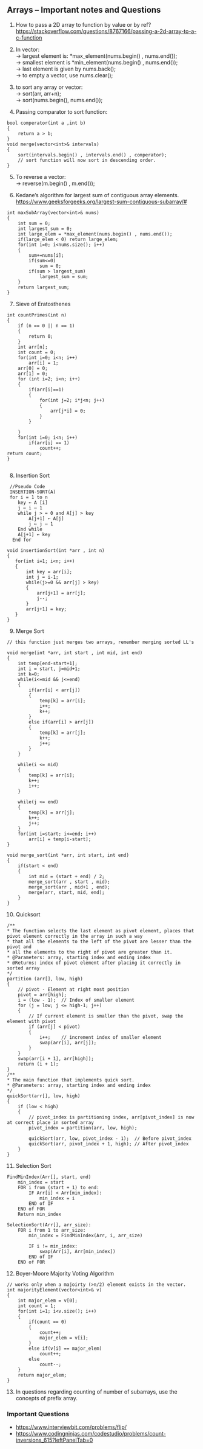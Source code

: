 ## Arrays – Important notes and Questions

1) How to pass a 2D array to function by value or by ref? <br>
 https://stackoverflow.com/questions/8767166/passing-a-2d-array-to-a-c-function

2) In vector: <br>
→ largest element is: *max_element(nums.begin() , nums.end()); <br>
→ smallest element is *min_element(nums.begin() , nums.end()); <br>
→ last element is given by nums.back(); <br>
→ to empty a vector, use nums.clear(); <br>

3) to sort any array or vector: <br>
→ sort(arr, arr+n); <br>
→ sort(nums.begin(), nums.end());

4) Passing comparator to sort function: <br>
```
bool comperator(int a ,int b)
{
    return a > b;
}
void merge(vector<int>& intervals) 
{
    sort(intervals.begin() , intervals.end() , comperator);
    // sort function will now sort in descending order. 
}
```

5) To reverse a vector: <br>
-> reverse(m.begin() , m.end());

6) Kedane’s algorithm for largest sum of contiguous array elements. <br>
https://www.geeksforgeeks.org/largest-sum-contiguous-subarray/#
```
int maxSubArray(vector<int>& nums) 
{
    int sum = 0;
    int largest_sum = 0;
    int large_elem = *max_element(nums.begin() , nums.end());
    if(large_elem < 0) return large_elem;
    for(int i=0; i<nums.size(); i++)
    {
        sum+=nums[i];
        if(sum<=0)
            sum = 0;
        if(sum > largest_sum)
            largest_sum = sum;
    }
    return largest_sum;
}
```
7) Sieve of Eratosthenes
```
int countPrimes(int n) 
{
    if (n == 0 || n == 1)
    {
        return 0;
    }
    int arr[n];
    int count = 0;
    for(int i=0; i<n; i++)
        arr[i] = 1;
    arr[0] = 0;
    arr[1] = 0;
    for (int i=2; i<n; i++)
    {
        if(arr[i]==1)
        {
            for(int j=2; i*j<n; j++)
            {
                arr[j*i] = 0;
            }
        }

    }
    for(int i=0; i<n; i++)
        if(arr[i] == 1)
            count++;
return count;
}
    
```
 8) Insertion Sort
```
 //Pseudo Code
 INSERTION-SORT(A)
 for i = 1 to n
    key ← A [i]
    j ← i – 1
    while j > = 0 and A[j] > key
        A[j+1] ← A[j]
        j ← j – 1
    End while 
    A[j+1] ← key
  End for 
 ```
 ```
void insertionSort(int *arr , int n)
{
    for(int i=1; i<n; i++)
    {
        int key = arr[i];
        int j = i-1;
        while(j>=0 && arr[j] > key)
        {
            arr[j+1] = arr[j];
            j--;            
        }
        arr[j+1] = key;
    }
}
 ```
9) Merge Sort 
```
// this function just merges two arrays, remember merging sorted LL's

void merge(int *arr, int start , int mid, int end)
{
    int temp[end-start+1];
    int i = start, j=mid+1;
    int k=0;
    while(i<=mid && j<=end)
    {
        if(arr[i] < arr[j])
        {
            temp[k] = arr[i];
            i++;
            k++;
        }
        else if(arr[i] > arr[j])
        {
            temp[k] = arr[j];
            k++;
            j++;
        }
    }

    while(i <= mid)
    {
        temp[k] = arr[i];
        k++;
        i++;
    }

    while(j <= end)
    {
        temp[k] = arr[j];
        k++;
        j++;
    }
    for(int i=start; i<=end; i++)
        arr[i] = temp[i-start];
}

void merge_sort(int *arr, int start, int end)
{
    if(start < end)
    {
        int mid = (start + end) / 2;
        merge_sort(arr , start , mid);
        merge_sort(arr , mid+1 , end);
        merge(arr, start, mid, end);
    }
}
```
10) Quicksort 
```
/**
* The function selects the last element as pivot element, places that pivot element correctly in the array in such a way
* that all the elements to the left of the pivot are lesser than the pivot and
* all the elements to the right of pivot are greater than it.
* @Parameters: array, starting index and ending index
* @Returns: index of pivot element after placing it correctly in sorted array
*/
partition (arr[], low, high)
{
    // pivot - Element at right most position
    pivot = arr[high];  
    i = (low - 1);  // Index of smaller element
    for (j = low; j <= high-1; j++)
    {
        // If current element is smaller than the pivot, swap the element with pivot
        if (arr[j] < pivot)
        {
            i++;    // increment index of smaller element
            swap(arr[i], arr[j]);
        }
    }
    swap(arr[i + 1], arr[high]);
    return (i + 1);
}
/**
* The main function that implements quick sort.
* @Parameters: array, starting index and ending index
*/
quickSort(arr[], low, high)
{
    if (low < high)
    {
        // pivot_index is partitioning index, arr[pivot_index] is now at correct place in sorted array
        pivot_index = partition(arr, low, high);

        quickSort(arr, low, pivot_index - 1);  // Before pivot_index
        quickSort(arr, pivot_index + 1, high); // After pivot_index
    }
}
```
11) Selection Sort
```
FindMinIndex(Arr[], start, end)    
    min_index = start    
    FOR i from (start + 1) to end:    
        IF Arr[i] < Arr[min_index]:    
            min_index = i    
        END of IF    
    END of FOR        
    Return min_index

SelectionSort(Arr[], arr_size):    
    FOR i from 1 to arr_size:    
        min_index = FindMinIndex(Arr, i, arr_size)    
    
        IF i != min_index:    
            swap(Arr[i], Arr[min_index])    
        END of IF    
    END of FOR
```
12) Boyer-Moore Majority Voting Algorithm 
```
// works only when a majoirty (>n/2) element exists in the vector.
int majorityElement(vector<int>& v) 
{
    int major_elem = v[0];
    int count = 1;
    for(int i=1; i<v.size(); i++)
    {
        if(count == 0)
        {
            count++;
            major_elem = v[i];
        }
        else if(v[i] == major_elem)
            count++;
        else
            count--;
    }
    return major_elem;
}
```
13) In questions regarding counting of number of subarrays, use the concepts of prefix array. 

### Important Questions
* https://www.interviewbit.com/problems/flip/
* https://www.codingninjas.com/codestudio/problems/count-inversions_615?leftPanelTab=0



